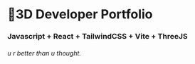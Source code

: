 # 🚀3D Developer Portfolio

### Javascript + React + TailwindCSS + Vite + ThreeJS
###### u r better than u thought.
